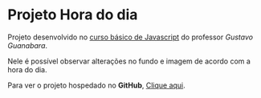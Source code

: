 # Projeto Hora do dia
Projeto desenvolvido no [curso básico de Javascript](https://www.youtube.com/playlist?list=PLntvgXM11X6pi7mW0O4ZmfUI1xDSIbmTm) do professor *Gustavo Guanabara*.

Nele é possível observar alterações no fundo e imagem de acordo com a hora do dia. 

Para ver o projeto hospedado no **GitHub**, [Clique aqui](https://isabellymonteiro.github.io/Hora-do-dia/).
